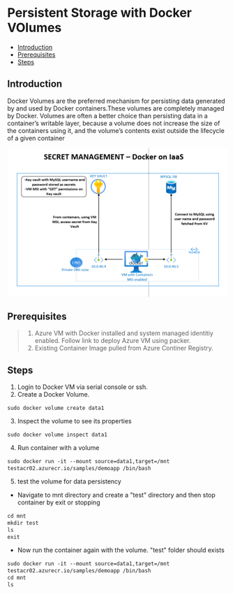 # Persistent Storage with Docker VOlumes

- [Introduction](#Introduction)
- [Prerequisites](#Prerequisites)
- [Steps](#Steps)



## Introduction

Docker Volumes are the preferred mechanism for persisting data generated by and used by Docker containers.These volumes are completely managed by Docker. Volumes are often a better choice than persisting data in a container’s writable layer, because a volume does not increase the size of the containers using it, and the volume’s contents exist outside the lifecycle of a given container

![v](/Credmanagement/secretmgmt.PNG)

## Prerequisites

> 1. Azure VM with Docker installed and system managed identitiy enabled. Follow link to deploy Azure VM using packer.
> 2. Existing Container Image pulled from Azure Continer Registry.

## Steps
1. Login to Docker VM via serial console or ssh.
2. Create a Docker Volume.
```
sudo docker volume create data1
```
3. Inspect the volume to see its properties
```
sudo docker volume inspect data1
```

4. Run container with a volume
```
sudo docker run -it --mount source=data1,target=/mnt testacr02.azurecr.io/samples/demoapp /bin/bash
```

5. test the volume for data persistency

- Navigate to mnt directory and create a "test" directory and then stop container by exit or stopping
```
cd mnt
mkdir test
ls
exit
```
- Now run the container again with the volume. "test" folder should exists

```
sudo docker run -it --mount source=data1,target=/mnt testacr02.azurecr.io/samples/demoapp /bin/bash
cd mnt
ls

```

